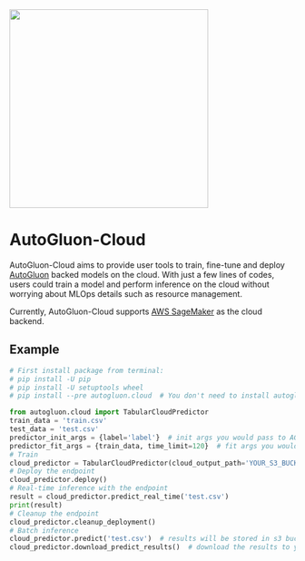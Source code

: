 

<div align="left">
  <img src="https://user-images.githubusercontent.com/16392542/77208906-224aa500-6aba-11ea-96bd-e81806074030.png" width="350">
</div>

# AutoGluon-Cloud
AutoGluon-Cloud aims to provide user tools to train, fine-tune and deploy [AutoGluon](https://auto.gluon.ai/stable/index.html) backed models on the cloud. With just a few lines of codes, users could train a model and perform inference on the cloud without worrying about MLOps details such as resource management.

Currently, AutoGluon-Cloud supports [AWS SageMaker](https://aws.amazon.com/sagemaker/) as the cloud backend.

## Example
```python
# First install package from terminal:
# pip install -U pip
# pip install -U setuptools wheel
# pip install --pre autogluon.cloud  # You don't need to install autogluon itself locally

from autogluon.cloud import TabularCloudPredictor
train_data = 'train.csv'
test_data = 'test.csv'
predictor_init_args = {label='label'}  # init args you would pass to AG TabularPredictor
predictor_fit_args = {train_data, time_limit=120}  # fit args you would pass to AG TabularPredictor
# Train
cloud_predictor = TabularCloudPredictor(cloud_output_path='YOUR_S3_BUCKET_PATH').fit(predictor_init_args, predictor_fit_args)
# Deploy the endpoint
cloud_predictor.deploy()
# Real-time inference with the endpoint
result = cloud_predictor.predict_real_time('test.csv')
print(result)
# Cleanup the endpoint
cloud_predictor.cleanup_deployment()
# Batch inference
cloud_predictor.predict('test.csv')  # results will be stored in s3 bucket
cloud_predictor.download_predict_results()  # download the results to your local machine
```
